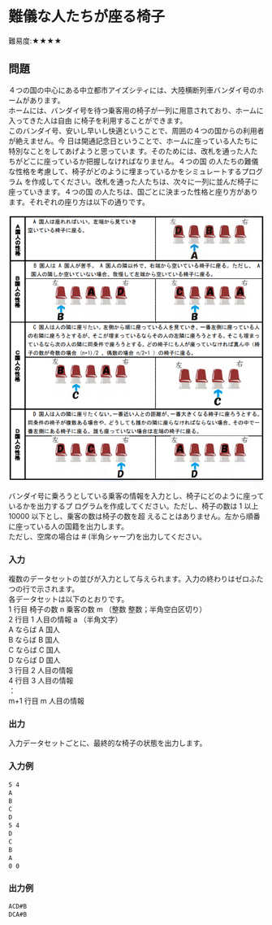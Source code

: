# 難儀な人たちが座る椅子

難易度:★★★★

## 問題
４つの国の中心にある中立都市アイズシティには、大陸横断列車バンダイ号のホームがあります。  
ホームには、バンダイ号を待つ乗客用の椅子が一列に用意されており、ホームに入ってきた人は自由
に椅子を利用することができます。  
このバンダイ号、安いし早いし快適ということで、周囲の４つの国からの利用者が絶えません。今
日は開通記念日ということで、ホームに座っている人たちに特別なことをしてあげようと思っていま
す。そのためには、改札を通った人たちがどこに座っているか把握しなければなりません。４つの国
の人たちの難儀な性格を考慮して、椅子がどのように埋まっているかをシミュレートするプログラム
を作成してください。改札を通った人たちは、次々に一列に並んだ椅子に座っていきます。４つの国
の人たちは、国ごとに決まった性格と座り方があります。それぞれの座り方は以下の通りです。

!["図"](./images/09-05.png)

バンダイ号に乗ろうとしている乗客の情報を入力とし、椅子にどのように座っているかを出力するプ
ログラムを作成してください。ただし、椅子の数は 1 以上 10000 以下とし、乗客の数は椅子の数を超
えることはありません。左から順番に座っている人の国籍を出力します。  
ただし、空席の場合は # (半角シャープ)を出力してください。
### 入力
複数のデータセットの並びが入力として与えられます。入力の終わりはゼロふたつの行で示されます。  
各データセットは以下のとおりです。  
1 行目 椅子の数 n 乗客の数 m （整数 整数；半角空白区切り）  
2 行目 1 人目の情報 a （半角文字）  
A ならば A 国人  
B ならば B 国人  
C ならば C 国人  
D ならば D 国人  
3 行目 2 人目の情報  
4 行目 3 人目の情報  
 ：  
m+1 行目 m 人目の情報

### 出力
入力データセットごとに、最終的な椅子の状態を出力します。
### 入力例
```
5 4
A
B
C
D
5 4
D
C
B
A
0 0
```


### 出力例
```
ACD#B
DCA#B
